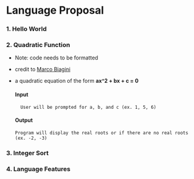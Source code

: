 # Language Proposal

### 1. Hello World


### 2. Quadratic Function
- Note: code needs to be formatted
- credit to [Marco Biagini](https://www.quora.com/What-is-a-COBOL-program-that-will-solve-a-quadratic-equation)
- a quadratic equation of the form **ax^2 + bx + c = 0**

    #### Input
        User will be prompted for a, b, and c (ex. 1, 5, 6)
    #### Output
      Program will display the real roots or if there are no real roots (ex. -2, -3)


### 3. Integer Sort

### 4. Language Features
